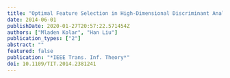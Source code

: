```yaml
---
title: "Optimal Feature Selection in High-Dimensional Discriminant Analysis"
date: 2014-06-01
publishDate: 2020-01-27T20:57:22.571454Z
authors: ["Mladen Kolar", "Han Liu"]
publication_types: ["2"]
abstract: ""
featured: false
publication: "*IEEE Trans. Inf. Theory*"
doi: 10.1109/TIT.2014.2381241
---
```

